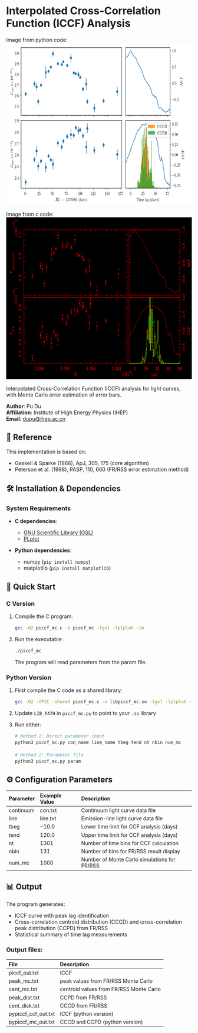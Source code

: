 # Interpolated Cross-Correlation Function (ICCF) Analysis

Image from python code:
<img src="https://github.com/PuDu-Astro/images_for_doc/blob/master/ICCF_python.png" width="720" height="438">

Image from c code:
<img src="https://github.com/PuDu-Astro/images_for_doc/blob/master/ICCF_c.png" width="720" height="438">

Interpolated Cross-Correlation Function (ICCF) analysis for light curves, with Monte Carlo error estimation of error bars.

**Author**: Pu Du  
**Affiliation**: Institute of High Energy Physics (IHEP)  
**Email**: dupu@ihep.ac.cn  

## 📖 Reference
This implementation is based on:
- Gaskell & Sparke (1986), ApJ, 305, 175 (core algorithm)
- Peterson et al. (1998), PASP, 110, 660 (FR/RSS error estimation method)

## 🛠 Installation & Dependencies

### System Requirements
- **C dependencies**:
  - [GNU Scientific Library (GSL)](https://www.gnu.org/software/gsl/)
  - [PLplot](http://plplot.sourceforge.net/)

- **Python dependencies**:
  - numpy (`pip install numpy`)
  - matplotlib (`pip install matplotlib`)

## 🚀 Quick Start

### C Version
1. Compile the C program:
   ```bash
   gcc -O2 piccf_mc.c -o piccf_mc -lgsl -lplplot -lm

2. Run the executable:
   ```bash
   ./piccf_mc
   ```
   The program will read parameters from the param file.

### Python Version
1. First compile the C code as a shared library:
   ```bash
   gcc -O2 -fPIC -shared piccf_mc.c -o libpiccf_mc.so -lgsl -lplplot -lm
   ```

2. Update `LIB_PATH` in `piccf_mc.py` to point to your `.so` library
   
4. Run either:
   ```bash
   # Method 1: Direct parameter input
   python3 piccf_mc.py con_name line_name tbeg tend nt nbin num_mc
   
   # Method 2: Parameter file
   python3 piccf_mc.py param
   ```

## ⚙️ Configuration Parameters
|Parameter	|Example Value	|Description  |
|:----------|:--------------|:------------|
|continuum	|con.txt	      |Continuum light curve data file|
|line	      |line.txt	      |Emission-line light curve data file|
|tbeg	      |-10.0	        |Lower time limit for CCF analysis (days)|
|tend	      |120.0	        |Upper time limit for CCF analysis (days)|
|nt	        |1301	          |Number of time bins for CCF calculation|
|nbin	      |131	          |Number of bins for FR/RSS result display|
|num_mc	    |1000	          |Number of Monte Carlo simulations for FR/RSS|

## 📊 Output
The program generates:
- ICCF curve with peak lag identification
- Cross-correlation centroid distribution (CCCD) and cross-correlation peak distribution (CCPD) from FR/RSS
- Statistical summary of time lag measurements

### Output files:
|File	|Description  |
|:----------|:--------------|
|piccf_out.txt	|ICCF	      |
|peak_mc.txt	  |peak values from FR/RSS Monte Carlo |
|cent_mc.txt	  |centroid values from FR/RSS Monte Carlo	        |
|peak_dist.txt	|CCPD from FR/RSS	        |
|cent_disk.txt  |CCCD from FR/RSS	          |
|pypiccf_ccf_out.txt	  |ICCF (python version)	          |
|pypiccf_mc_out.txt	    |CCCD and CCPD (python version)	          |
